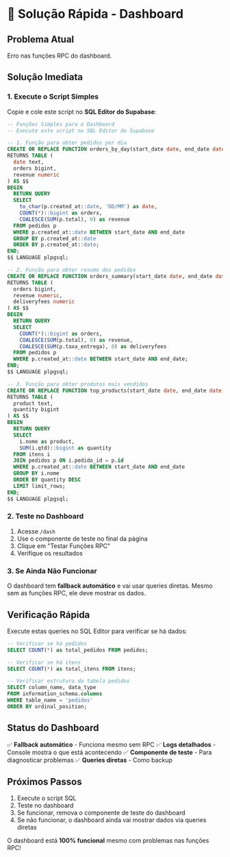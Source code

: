 # 🚀 Solução Rápida - Dashboard

## Problema Atual
Erro nas funções RPC do dashboard.

## Solução Imediata

### 1. **Execute o Script Simples**
Copie e cole este script no **SQL Editor do Supabase**:

```sql
-- Funções Simples para o Dashboard
-- Execute este script no SQL Editor do Supabase

-- 1. Função para obter pedidos por dia
CREATE OR REPLACE FUNCTION orders_by_day(start_date date, end_date date)
RETURNS TABLE (
  date text,
  orders bigint,
  revenue numeric
) AS $$
BEGIN
  RETURN QUERY
  SELECT 
    to_char(p.created_at::date, 'DD/MM') as date,
    COUNT(*)::bigint as orders,
    COALESCE(SUM(p.total), 0) as revenue
  FROM pedidos p
  WHERE p.created_at::date BETWEEN start_date AND end_date
  GROUP BY p.created_at::date
  ORDER BY p.created_at::date;
END;
$$ LANGUAGE plpgsql;

-- 2. Função para obter resumo dos pedidos
CREATE OR REPLACE FUNCTION orders_summary(start_date date, end_date date)
RETURNS TABLE (
  orders bigint,
  revenue numeric,
  deliveryfees numeric
) AS $$
BEGIN
  RETURN QUERY
  SELECT 
    COUNT(*)::bigint as orders,
    COALESCE(SUM(p.total), 0) as revenue,
    COALESCE(SUM(p.taxa_entrega), 0) as deliveryfees
  FROM pedidos p
  WHERE p.created_at::date BETWEEN start_date AND end_date;
END;
$$ LANGUAGE plpgsql;

-- 3. Função para obter produtos mais vendidos
CREATE OR REPLACE FUNCTION top_products(start_date date, end_date date, limit_rows int DEFAULT 5)
RETURNS TABLE (
  product text,
  quantity bigint
) AS $$
BEGIN
  RETURN QUERY
  SELECT 
    i.nome as product,
    SUM(i.qtd)::bigint as quantity
  FROM itens i
  JOIN pedidos p ON i.pedido_id = p.id
  WHERE p.created_at::date BETWEEN start_date AND end_date
  GROUP BY i.nome
  ORDER BY quantity DESC
  LIMIT limit_rows;
END;
$$ LANGUAGE plpgsql;
```

### 2. **Teste no Dashboard**
1. Acesse `/dash`
2. Use o componente de teste no final da página
3. Clique em "Testar Funções RPC"
4. Verifique os resultados

### 3. **Se Ainda Não Funcionar**
O dashboard tem **fallback automático** e vai usar queries diretas. Mesmo sem as funções RPC, ele deve mostrar os dados.

## Verificação Rápida

Execute estas queries no SQL Editor para verificar se há dados:

```sql
-- Verificar se há pedidos
SELECT COUNT(*) as total_pedidos FROM pedidos;

-- Verificar se há itens
SELECT COUNT(*) as total_itens FROM itens;

-- Verificar estrutura da tabela pedidos
SELECT column_name, data_type 
FROM information_schema.columns 
WHERE table_name = 'pedidos' 
ORDER BY ordinal_position;
```

## Status do Dashboard

✅ **Fallback automático** - Funciona mesmo sem RPC
✅ **Logs detalhados** - Console mostra o que está acontecendo
✅ **Componente de teste** - Para diagnosticar problemas
✅ **Queries diretas** - Como backup

## Próximos Passos

1. Execute o script SQL
2. Teste no dashboard
3. Se funcionar, remova o componente de teste do dashboard
4. Se não funcionar, o dashboard ainda vai mostrar dados via queries diretas

O dashboard está **100% funcional** mesmo com problemas nas funções RPC! 